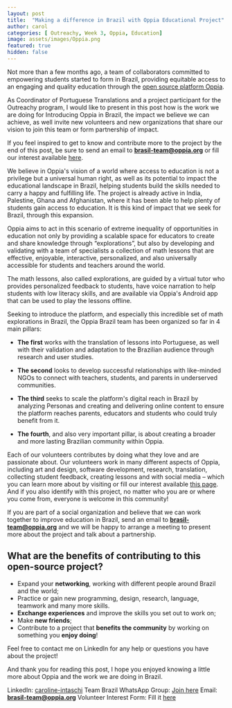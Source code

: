 ```yaml
---
layout: post
title:  "Making a difference in Brazil with Oppia Educational Project"
author: carol
categories: [ Outreachy, Week 3, Oppia, Education]
image: assets/images/Oppia.png
featured: true
hidden: false
---
```


Not more than a few months ago, a team of collaborators committed to empowering students started to form in Brazil, providing equitable access to an engaging and quality education through the <a target="_blank" href="https://www.oppia.org/">open source platform Oppia</a>.

As Coordinator of Portuguese Translations and a project participant for the Outreachy program, I would like to present in this post how is the work we are doing for Introducing Oppia in Brazil, the impact we believe we can achieve, as well invite new volunteers and new organizations that share our vision to join this team or form partnership of impact.

If you feel inspired to get to know and contribute more to the project by the end of this post, be sure to send an email to <a target="_blank" href="mailto:brasil-team@oppia.org">**brasil-team@oppia.org**</a> or fill our interest available <a target="_blank" href="https://www.oppiafoundation.org/volunteer">here</a>.

We believe in Oppia's vision of a world where access to education is not a privilege but a universal human right, as well as its potential to impact the educational landscape in Brazil, helping students build the skills needed to carry a happy and fulfilling life. The project is already active in India, Palestine, Ghana and Afghanistan, where it has been able to help plenty of students gain access to education. It is this kind of impact that we seek for Brazil, through this expansion.

Oppia aims to act in this scenario of extreme inequality of opportunities in education not only by providing a scalable space for educators to create and share knowledge through “explorations”, but also by developing and validating with a team of specialists a collection of math lessons that are effective, enjoyable, interactive, personalized, and also universally accessible for students and teachers around the world.

The math lessons, also called explorations, are guided by a virtual tutor who provides personalized feedback to students, have voice narration to help students with low literacy skills, and are available via Oppia's Android app that can be used to play the lessons offline.

Seeking to introduce the platform, and especially this incredible set of math explorations in Brazil, the Oppia Brazil team has been organized so far in 4 main pillars:

- **The first** works with the translation of lessons into Portuguese, as well with their validation and adaptation to the Brazilian audience through research and user studies.

- **The second** looks to develop successful relationships with like-minded NGOs to connect with teachers, students, and parents in underserved communities.

- **The third** seeks to scale the platform's digital reach in Brazil by analyzing Personas and creating and delivering online content to ensure the platform reaches parents, educators and students who could truly benefit from it.

- **The fourth**, and also very important pillar, is about creating a broader and more lasting Brazilian community within Oppia.

Each of our volunteers contributes by doing what they love and are passionate about. Our volunteers work in many different aspects of Oppia, including art and design, software development, research, translation, collecting student feedback, creating lessons and with social media – which you can learn more about by visiting </a> or fill our interest available <a target="_blank" href="https://www.oppiafoundation.org/volunteer">this page</a>. And if you also identify with this project, no matter who you are or where you come from, everyone is welcome in this community!

If you are part of a social organization and believe that we can work together to improve education in Brazil, send an email to <a target="_blank" href="mailto:brasil-team@oppia.org">**brasil-team@oppia.org**</a> and we will be happy to arrange a meeting to present more about the project and talk about a partnership.

## What are the benefits of contributing to this open-source project?

- Expand your **networking**, working with different people around Brazil and the world;
- Practice or gain new programming, design, research, language, teamwork and many more skills.
- **Exchange experiences** and improve the skills you set out to work on;
- Make **new friends**;
- Contribute to a project that **benefits the community** by working on something you **enjoy doing**!

Feel free to contact me on LinkedIn for any help or questions you have about the project!

And thank you for reading this post, I hope you enjoyed knowing a little more about Oppia and the work we are doing in Brazil.

LinkedIn: <a target="_blank" href="https://www.linkedin.com/in/caroline-intaschi/">caroline-intaschi</a>
Team Brazil WhatsApp Group:  <a target="_blank" href="https://chat.whatsapp.com/BJp6UFFB8d6FHFuxNWmSmo">Join here</a>
Email: <a target="_blank" href="mailto:brasil-team@oppia.org">**brasil-team@oppia.org**</a>
Volunteer Interest Form: Fill it <a target="_blank" href="https://www.oppiafoundation.org/volunteer">here</a>
